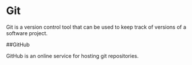 # Git







Git is a version control tool that can be used to keep track of versions of a software project.







##GitHub







GitHub is an online service for hosting git repositories.